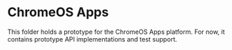 # ChromeOS Apps

This folder holds a prototype for the ChromeOS Apps platform. For now, it
contains prototype API implementations and test support.
